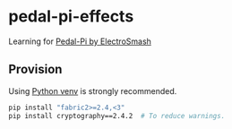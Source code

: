 # pedal-pi-effects

Learning for [Pedal-Pi by ElectroSmash](https://www.electrosmash.com/pedal-pi)

## Provision

Using [Python venv](https://docs.python.org/3/library/venv.html) is strongly recommended.

```sh
pip install "fabric2>=2.4,<3"
pip install cryptography==2.4.2  # To reduce warnings.
```

